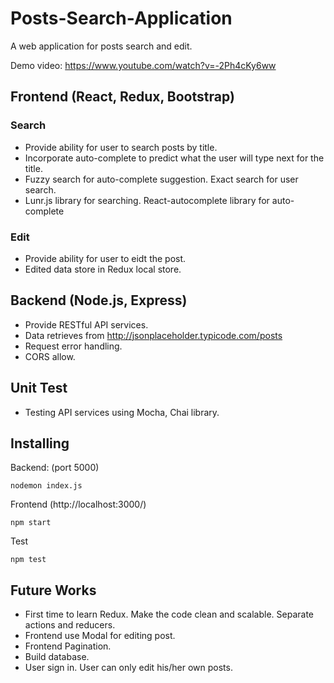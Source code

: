 # Posts-Search-Application

A web application for posts search and edit.

Demo video: https://www.youtube.com/watch?v=-2Ph4cKy6ww

## Frontend (React, Redux, Bootstrap)
### Search
* Provide ability for user to search posts by title.
* Incorporate auto-complete to predict what the user will type next for the title.
* Fuzzy search for auto-complete suggestion. Exact search for user search.
* Lunr.js library for searching. React-autocomplete library for auto-complete

### Edit
* Provide ability for user to eidt the post.
* Edited data store in Redux local store.

## Backend (Node.js, Express)
* Provide RESTful API services.
* Data retrieves from http://jsonplaceholder.typicode.com/posts
* Request error handling.
* CORS allow.

## Unit Test
* Testing API services using Mocha, Chai library.

## Installing
Backend: (port 5000)
```
nodemon index.js
```

Frontend (http://localhost:3000/)
```
npm start
```

Test
```
npm test
```

## Future Works
* First time to learn Redux. Make the code clean and scalable. Separate actions and reducers.
* Frontend use Modal for editing post.
* Frontend Pagination.
* Build database.
* User sign in. User can only edit his/her own posts.
